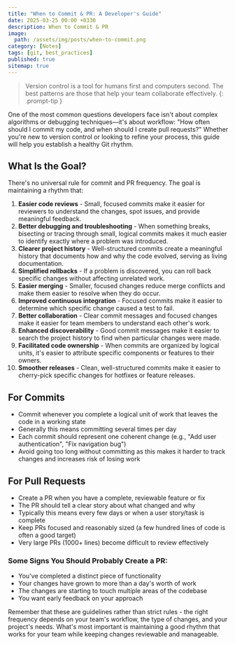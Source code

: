 ```yaml
---
title: "When to Commit & PR: A Developer's Guide"
date: 2025-03-25 00:00 +0330
description: When to Commit & PR
image:
  path: /assets/img/posts/when-to-commit.png
category: [Notes]
tags: [git, best_practices]
published: true
sitemap: true
---
```


> Version control is a tool for humans first and computers second. The best patterns are those that help your team collaborate effectively.
{: .prompt-tip }

One of the most common questions developers face isn't about complex algorithms or debugging techniques—it's about workflow: "How often should I commit my code, and when should I create pull requests?" Whether you're new to version control or looking to refine your process, this guide will help you establish a healthy Git rhythm.


## What Is the Goal?

There's no universal rule for commit and PR frequency. The goal is maintaining a rhythm that:

1. **Easier code reviews** - Small, focused commits make it easier for reviewers to understand the changes, spot issues, and provide meaningful feedback.
2. **Better debugging and troubleshooting** - When something breaks, bisecting or tracing through small, logical commits makes it much easier to identify exactly where a problem was introduced.
3. **Clearer project history** - Well-structured commits create a meaningful history that documents how and why the code evolved, serving as living documentation.
4. **Simplified rollbacks** - If a problem is discovered, you can roll back specific changes without affecting unrelated work.
5. **Easier merging** - Smaller, focused changes reduce merge conflicts and make them easier to resolve when they do occur.
6. **Improved continuous integration** - Focused commits make it easier to determine which specific change caused a test to fail.
7. **Better collaboration** - Clear commit messages and focused changes make it easier for team members to understand each other's work.
8. **Enhanced discoverability** - Good commit messages make it easier to search the project history to find when particular changes were made.
9. **Facilitated code ownership** - When commits are organized by logical units, it's easier to attribute specific components or features to their owners.
10. **Smoother releases** - Clean, well-structured commits make it easier to cherry-pick specific changes for hotfixes or feature releases.


## For Commits
- Commit whenever you complete a logical unit of work that leaves the code in a working state
- Generally this means committing several times per day
- Each commit should represent one coherent change (e.g., "Add user authentication", "Fix navigation bug")
- Avoid going too long without committing as this makes it harder to track changes and increases risk of losing work

## For Pull Requests
- Create a PR when you have a complete, reviewable feature or fix
- The PR should tell a clear story about what changed and why
- Typically this means every few days or when a user story/task is complete
- Keep PRs focused and reasonably sized (a few hundred lines of code is often a good target)
- Very large PRs (1000+ lines) become difficult to review effectively

### Some Signs You Should Probably Create a PR:
- You've completed a distinct piece of functionality
- Your changes have grown to more than a day's worth of work
- The changes are starting to touch multiple areas of the codebase
- You want early feedback on your approach

Remember that these are guidelines rather than strict rules - the right frequency depends on your team's workflow, the type of changes, and your project's needs. What's most important is maintaining a good rhythm that works for your team while keeping changes reviewable and manageable.

